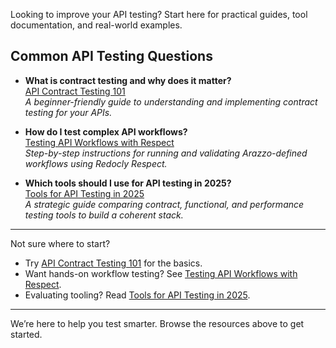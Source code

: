 Looking to improve your API testing? Start here for practical guides, tool documentation, and real-world examples.

## Common API Testing Questions

- **What is contract testing and why does it matter?**  
  [API Contract Testing 101](contract-testing-101.md)  
  *A beginner-friendly guide to understanding and implementing contract testing for your APIs.*

- **How do I test complex API workflows?**  
  [Testing API Workflows with Respect](../arazzo/testing-arazzo-workflows.md)  
  *Step-by-step instructions for running and validating Arazzo-defined workflows using Redocly Respect.*

- **Which tools should I use for API testing in 2025?**  
  [Tools for API Testing in 2025](tools-for-api-testing-in-2025.md)  
  *A strategic guide comparing contract, functional, and performance testing tools to build a coherent stack.*

---

Not sure where to start?  
- Try [API Contract Testing 101](contract-testing-101.md) for the basics.  
- Want hands-on workflow testing? See [Testing API Workflows with Respect](../arazzo/testing-arazzo-workflows.md).
- Evaluating tooling? Read [Tools for API Testing in 2025](tools-for-api-testing-in-2025.md).

---

We’re here to help you test smarter. Browse the resources above to get started.